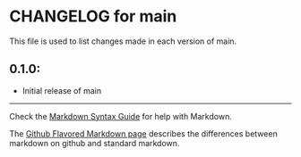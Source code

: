 # CHANGELOG for main

This file is used to list changes made in each version of main.

## 0.1.0:

* Initial release of main

- - - 
Check the [Markdown Syntax Guide](http://daringfireball.net/projects/markdown/syntax) for help with Markdown.

The [Github Flavored Markdown page](http://github.github.com/github-flavored-markdown/) describes the differences between markdown on github and standard markdown.

